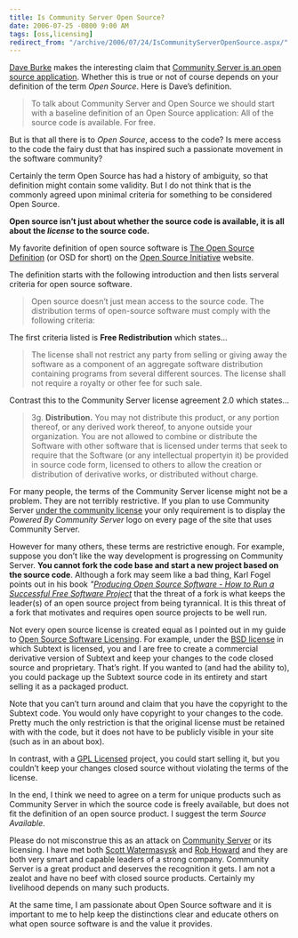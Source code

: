 ```yaml
---
title: Is Community Server Open Source?
date: 2006-07-25 -0800 9:00 AM
tags: [oss,licensing]
redirect_from: "/archive/2006/07/24/IsCommunityServerOpenSource.aspx/"
---
```


[Dave Burke](http://dbvt.com/blog/ "Dave Burke") makes the interesting
claim that [Community Server is an open source
application](http://dbvt.com/blog/archive/2006/07/25/4963.aspx "Community Server and Open Source").
Whether this is true or not of course depends on your definition of the
term *Open Source*. Here is Dave’s definition.

> To talk about Community Server and Open Source we should start with a
> baseline definition of an Open Source application: All of the source
> code is available. For free.

But is that all there is to *Open Source*, access to the code? Is mere
access to the code the fairy dust that has inspired such a passionate
movement in the software community?

Certainly the term Open Source has had a history of ambiguity, so that
definition might contain some validity. But I do not think that is the
commonly agreed upon minimal criteria for something to be considered
Open Source.

**Open source isn’t just about whether the source code is available, it
is all about the *license* to the source code.**

My favorite definition of open source software is [The Open Source
Definition](http://www.opensource.org/docs/definition.php "OSD Defined")
(or OSD for short) on the [Open Source
Initiative](http://www.opensource.org/index.php "OSI") website.

The definition starts with the following introduction and then lists
serveral criteria for open source software.

> Open source doesn’t just mean access to the source code. The
> distribution terms of open-source software must comply with the
> following criteria:

The first criteria listed is **Free Redistribution** which states...

> The license shall not restrict any party from selling or giving away
> the software as a component of an aggregate software distribution
> containing programs from several different sources. The license shall
> not require a royalty or other fee for such sale.

Contrast this to the Community Server license agreement 2.0 which
states...

> 3g. **Distribution.** You may not distribute this product, or any
> portion thereof, or any derived work thereof, to anyone outside your
> organization. You are not allowed to combine or distribute the
> Software with other software that is licensed under terms that seek to
> require that the Software (or any intellectual propertyin it) be
> provided in source code form, licensed to others to allow the creation
> or distribution of derivative works, or distributed without charge.

For many people, the terms of the Community Server license might not be
a problem. They are not terribly restrictive. If you plan to use
Community Server [under the community
license](http://communityserver.org/i/licensing.aspx#Community "Community License")
your only requirement is to display the *Powered By Community Server*
logo on every page of the site that uses Community Server.

However for many others, these terms are restrictive enough. For
example, suppose you don’t like the way development is progressing on
Community Server. **You cannot fork the code base and start a new
project based on the source code**. Although a fork may seem like a bad
thing, Karl Fogel points out in his book *"[Producing Open Source
Software - How to Run a Successful Free Software
Project](http://producingoss.com/ "Book")* that the threat of a fork is
what keeps the leader(s) of an open source project from being
tyrannical. It is this threat of a fork that motivates and requires open
source projects to be well run.

Not every open source license is created equal as I pointed out in my
guide to [Open Source Software
Licensing](https://haacked.com/archive/2006/01/24/DevelopersGuideToOpenSourceSoftwareLicensing.aspx "OSS Licensing").
For example, under the [BSD
license](http://www.opensource.org/licenses/bsd-license.php "BSD") in
which Subtext is licensed, you and I are free to create a commercial
derivative version of Subtext and keep your changes to the code closed
source and proprietary. That’s right. If you wanted to (and had the
ability to), you could package up the Subtext source code in its
entirety and start selling it as a packaged product.

Note that you can’t turn around and claim that you have the copyright to
the Subtext code. You would only have copyright to your changes to the
code. Pretty much the only restriction is that the original license must
be retained with with the code, but it does not have to be publicly
visible in your site (such as in an about box).

In contrast, with a [GPL
Licensed](http://www.opensource.org/licenses/gpl-license.php "GPL")
project, you could start selling it, but you couldn’t keep your changes
closed source without violating the terms of the license.

In the end, I think we need to agree on a term for unique products such
as Community Server in which the source code is freely available, but
does not fit the definition of an open source product. I suggest the
term *Source Available*.

Please do not misconstrue this as an attack on [Community
Server](http://communityserver.org/ "CS") or its licensing. I have met
both [Scott
Watermasysk](http://scottwater.com/blog/ "Scott Watermasysk") and [Rob
Howard](http://weblogs.asp.net/rhoward/ "Rob Howard") and they are both
very smart and capable leaders of a strong company. Community Server is
a great product and deserves the recognition it gets. I am not a zealot
and have no beef with closed source products. Certainly my livelihood
depends on many such products.

At the same time, I am passionate about Open Source software and it is
important to me to help keep the distinctions clear and educate others
on what open source software is and the value it provides.

